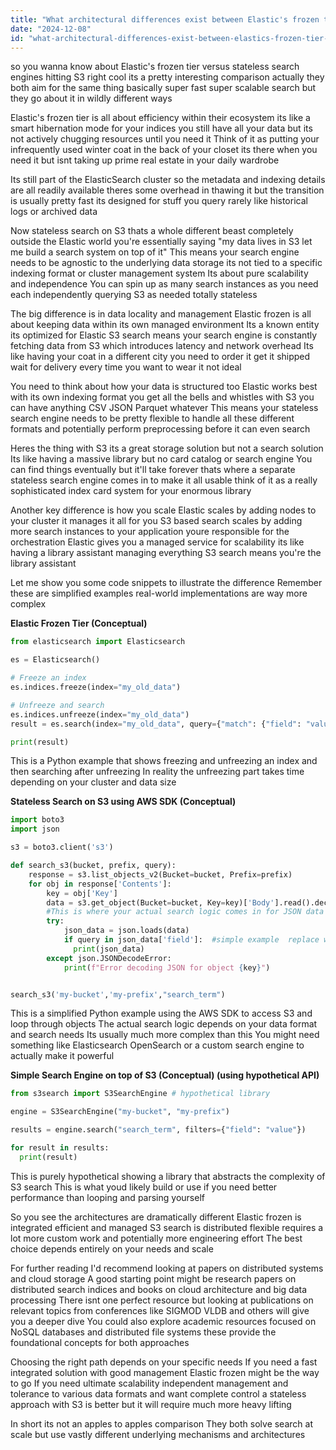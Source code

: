 ```yaml
---
title: "What architectural differences exist between Elastic's frozen tier search and fully stateless search engines querying S3?"
date: "2024-12-08"
id: "what-architectural-differences-exist-between-elastics-frozen-tier-search-and-fully-stateless-search-engines-querying-s3"
---
```


 so you wanna know about Elastic's frozen tier versus stateless search engines hitting S3 right  cool  its a pretty interesting comparison actually  they both aim for the same thing basically super fast super scalable search but they go about it in wildly different ways

Elastic's frozen tier is all about efficiency within their ecosystem its like a smart hibernation mode for your indices you still have all your data but its not actively chugging resources until you need it  Think of it as putting your infrequently used winter coat in the back of your closet its there when you need it but isnt taking up prime real estate in your daily wardrobe

Its still part of the ElasticSearch cluster so the metadata and indexing details are all readily available theres some overhead in thawing it  but the transition is usually pretty fast  its designed for stuff you query rarely  like historical logs or archived data

Now stateless search on S3 thats a whole different beast completely outside the Elastic world  you're essentially saying "my data lives in S3 let me build a search system on top of it"  This means your search engine needs to be agnostic to the underlying data storage its not tied to a specific indexing format or cluster management system  Its about pure scalability and independence  You can spin up as many search instances as you need each independently querying S3 as needed totally stateless

The big difference is in data locality and management  Elastic frozen is all about keeping data within its own managed environment  Its a known entity its optimized for Elastic  S3 search means your search engine is constantly fetching data from S3 which introduces latency and network overhead  Its like having your coat in a different city  you need to order it get it shipped wait for delivery every time you want to wear it  not ideal

You need to think about how your data is structured too  Elastic works best with its own indexing format  you get all the bells and whistles  with S3 you can have anything CSV JSON Parquet whatever  This means your stateless search engine needs to be pretty flexible to handle all these different formats and potentially perform preprocessing before it can even search

Heres the thing with S3 its a great storage solution but not a search solution  Its like having a massive library but no card catalog or search engine  You can find things eventually but it'll take forever  thats where a separate stateless search engine comes in to make it all usable  think of it as a really sophisticated index card system for your enormous library

Another key difference is how you scale Elastic scales by adding nodes to your cluster  it manages it all for you  S3 based search scales by adding more search instances to your application  youre responsible for the orchestration  Elastic gives you a managed service for scalability its like having a library assistant managing everything  S3 search means you're the library assistant

Let me show you some code snippets to illustrate the difference  Remember these are simplified examples  real-world implementations are way more complex

**Elastic Frozen Tier (Conceptual)**


```python
from elasticsearch import Elasticsearch

es = Elasticsearch()

# Freeze an index
es.indices.freeze(index="my_old_data")

# Unfreeze and search
es.indices.unfreeze(index="my_old_data")
result = es.search(index="my_old_data", query={"match": {"field": "value"}})

print(result)
```

This is a Python example that shows freezing and unfreezing an index and then searching after unfreezing  In reality the unfreezing part takes time depending on your cluster and data size


**Stateless Search on S3 using AWS SDK (Conceptual)**


```python
import boto3
import json

s3 = boto3.client('s3')

def search_s3(bucket, prefix, query):
    response = s3.list_objects_v2(Bucket=bucket, Prefix=prefix)
    for obj in response['Contents']:
        key = obj['Key']
        data = s3.get_object(Bucket=bucket, Key=key)['Body'].read().decode('utf-8')
        #This is where your actual search logic comes in for JSON data or whatever format you have stored
        try:
            json_data = json.loads(data)
            if query in json_data['field']:  #simple example  replace with more robust search
              print(json_data)
        except json.JSONDecodeError:
            print(f"Error decoding JSON for object {key}")


search_s3('my-bucket','my-prefix',"search_term")
```

This is a simplified Python example using the AWS SDK to access S3 and loop through objects  The actual search logic depends on your data format and search needs  Its usually much more complex than this  You might need something like Elasticsearch OpenSearch or a custom search engine to actually make it powerful



**Simple Search Engine on top of S3 (Conceptual) (using hypothetical API)**


```python
from s3search import S3SearchEngine # hypothetical library

engine = S3SearchEngine("my-bucket", "my-prefix")

results = engine.search("search_term", filters={"field": "value"})

for result in results:
  print(result)
```

This is purely hypothetical  showing a library that abstracts the complexity of S3 search  This is what youd likely build or use if you need better performance than looping and parsing yourself


So you see  the architectures are dramatically different  Elastic frozen is integrated efficient and managed  S3 search is distributed flexible requires a lot more custom work and potentially more engineering effort  The best choice depends entirely on your needs and scale

For further reading I'd recommend looking at papers on distributed systems and cloud storage  A good starting point might be research papers on distributed search indices and  books on cloud architecture and big data processing  There isnt one perfect resource but looking at publications on relevant topics from conferences like SIGMOD VLDB and others will give you a deeper dive  You could also explore academic resources focused on NoSQL databases and distributed file systems  these provide the foundational concepts for both approaches


Choosing the right path depends on your specific needs  If you need a fast integrated solution with good management Elastic frozen might be the way to go  If you need ultimate scalability independent management and tolerance to various data formats and want complete control  a stateless approach with S3 is better but it will require much more heavy lifting


In short  its not an apples to apples comparison  They both solve search at scale but use vastly different underlying mechanisms and architectures
